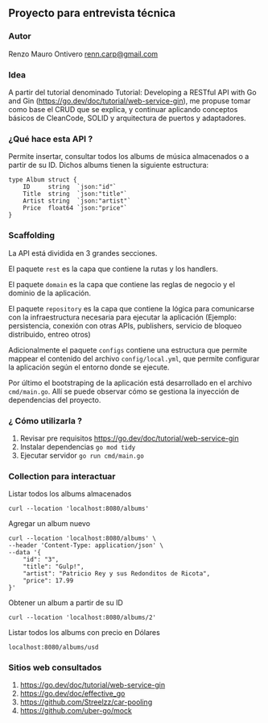 ## Proyecto para entrevista técnica

### Autor
Renzo Mauro Ontivero
[renn.carp@gmail.com]()

### Idea
A partir del tutorial denominado Tutorial: Developing a RESTful API with Go and Gin (https://go.dev/doc/tutorial/web-service-gin), me propuse tomar como base el CRUD que se explica, y continuar aplicando conceptos básicos de CleanCode, SOLID y arquitectura de puertos y adaptadores. 

### ¿Qué hace esta API ?
Permite insertar, consultar todos los albums de música almacenados o a partir de su ID. Dichos albums tienen la siguiente estructura:
```
type Album struct {
	ID     string  `json:"id"`
	Title  string  `json:"title"`
	Artist string  `json:"artist"`
	Price  float64 `json:"price"`
}
```

### Scaffolding

La API está dividida en 3 grandes secciones. 

El paquete `rest` es la capa que contiene la rutas y los handlers. 

El paquete `domain` es la capa que contiene las reglas de negocio y el dominio de la aplicación.

El paquete `repository` es la capa que contiene la lógica para comunicarse con la infraestructura necesaria para ejecutar la aplicación (Ejemplo: persistencia, conexión con otras APIs, publishers, servicio de bloqueo distribuido, entreo otros)

Adicionalmente el paquete `configs` contiene una estructura que permite mappear el contenido del archivo `config/local.yml`, que permite configurar la aplicación según el entorno donde se ejecute.

Por último el bootstraping de la aplicación está desarrollado en el archivo `cmd/main.go`. Allí se puede observar cómo se gestiona la inyección de dependencias del proyecto.

### ¿ Cómo utilizarla ?
1. Revisar pre requisitos https://go.dev/doc/tutorial/web-service-gin
2. Instalar dependencias `go mod tidy`
3. Ejecutar servidor `go run cmd/main.go`

### Collection para interactuar
Listar todos los albums almacenados
```
curl --location 'localhost:8080/albums'
```

Agregar un album nuevo
```
curl --location 'localhost:8080/albums' \
--header 'Content-Type: application/json' \
--data '{
    "id": "3",
    "title": "Gulp!",
    "artist": "Patricio Rey y sus Redonditos de Ricota",
    "price": 17.99
}'
```

Obtener un album a partir de su ID
```
curl --location 'localhost:8080/albums/2'
```

Listar todos los albums con precio en Dólares
```
localhost:8080/albums/usd
```

### Sitios web consultados
1. https://go.dev/doc/tutorial/web-service-gin
2. https://go.dev/doc/effective_go
3. https://github.com/Streelzz/car-pooling
4. https://github.com/uber-go/mock
